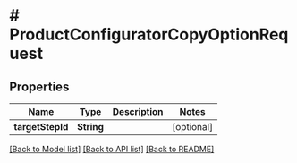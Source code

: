 # # ProductConfiguratorCopyOptionRequest


## Properties 


Name | Type | Description | Notes
------------ | ------------- | ------------- | -------------
**targetStepId**| **String** |   | [optional]


[[Back to Model list]](../../README.md#models) [[Back to API list]](../../README.md#endpoints) [[Back to README]](../../README.md)

